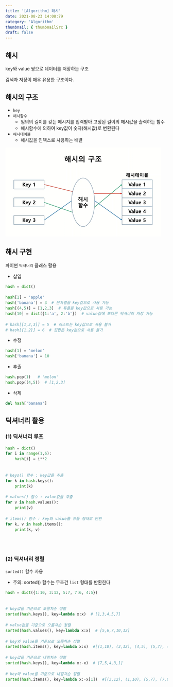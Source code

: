 ```yaml
---
title: '[Algorithm] 해시'
date: 2021-08-23 14:08:79
category: 'Algorithm'
thumbnail: { thumbnailSrc }
draft: false
---
```




## 해시

key와 value 쌍으로 데이터를 저장하는 구조

검색과 저장이 매우 유용한 구조이다.



## 해시의 구조

- `key`
- `해시함수` 
  - 임의의 길이를 갖는 메시지를 입력받아 고정된 길이의 해시값을 출력하는 함수
  - 해시함수에 의하여 key값이 숫자(해시값)로 변환된다
- `해시테이블`
  - 해시값을 인덱스로 사용하는 배열

<img src="img/hash1.PNG">



## 해시 구현

파이썬 `딕셔너리` 클래스 활용

- 삽입

```python
hash = dict()

hash[1] = 'apple'  
hash['banana'] = 3  # 문자열을 key값으로 사용 가능
hash[(4,5)] = [1,2,3]  # 튜플을 key값으로 사용 가능
hash[10] = dict({1:'a', 2:'b'})  # value값에 또다른 딕셔너리 저장 가능

# hash[[1,2,3]] = 5  # 리스트는 key값으로 사용 불가
# hash[{1,2}] = 6  # 집합은 key값으로 사용 불가


```



- 수정

```python
hash[1] = 'melon'
hash['banana'] = 10
```



- 추출

```python
hash.pop(1)   # 'melon'
hash.pop((4,5))  # [1,2,3]
```



- 삭제

```python
del hash['banana']
```





## 딕셔너리 활용

### (1) 딕셔너리 루프

```python
hash = dict()
for i in range(1,6):
    hash[i] = i**2
    
    
# keys() 함수 : key값을 추출
for k in hash.keys():
    print(k)  
    
# values() 함수 : value값을 추출 
for v in hash.values():
    print(v)  

# items() 함수 : key와 value를 튜플 형태로 반환
for k, v in hash.items():
    print(k, v)   
    

```

<br>

### (2) 딕셔너리 정렬

`sorted()` 함수 사용

- 주의: sorted() 함수는 무조건 `list` 형태를 반환한다

```python
hash = dict({1:10, 3:12, 5:7, 7:6, 4:5})


# key값을 기준으로 오름차순 정렬
sorted(hash.keys(), key=lambda x:x)  # [1,3,4,5,7]

# value값을 기준으로 오름차순 정렬
sorted(hash.values(), key=lambda x:x)  # [5,6,7,10,12]

# key와 value를 기준으로 오름차순 정렬
sorted(hash.items(), key=lambda x:x)  #[(1,10), (3,12), (4,5), (5,7), (7,6)]  : 튜플의 첫번째 원소(key값)에 의한 오름차순 정렬됨

# key값을 기준으로 내림차순 정렬
sorted(hash.keys(), key=lambda x:-x)  # [7,5,4,3,1]

# key와 value를 기준으로 내림차순 정렬
sorted(hash.items(), key=lambda x:-x[1])  #[(3,12), (1,10), (5,7), (7,6), (4,5)] : 튜플의 [1]번 인덱스 값인 value값에 의한 내림차순 정렬됨


```

